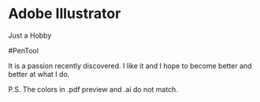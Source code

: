 # Adobe Illustrator

Just a Hobby

#PenTool

It is a passion recently discovered. I like it and I hope to become better and better at what I do.

P.S. The colors in .pdf preview and .ai do not match.
